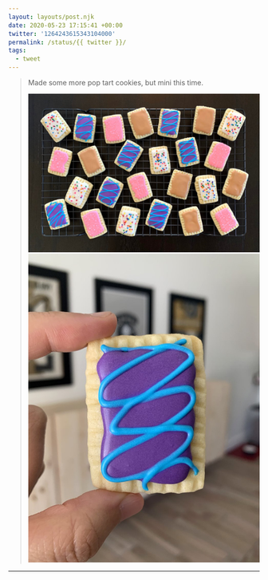 ```yaml
---
layout: layouts/post.njk
date: 2020-05-23 17:15:41 +00:00
twitter: '1264243615343104000'
permalink: /status/{{ twitter }}/
tags: 
  - tweet
---
```


> Made some more pop tart cookies, but mini this time. 
> 
> ![A bunch of sugar cookies decorated like pop tarts: strawberry frosted, cherry, cinnamon, and wild berry.](/img/1264243615343104000-EYt-1p3VcAE1i_n.jpg)
> ![A closeup of one of the wild berry poptart cookies.](/img/1264243615343104000-EYt-1ccU8AIQybq.jpg)

---
